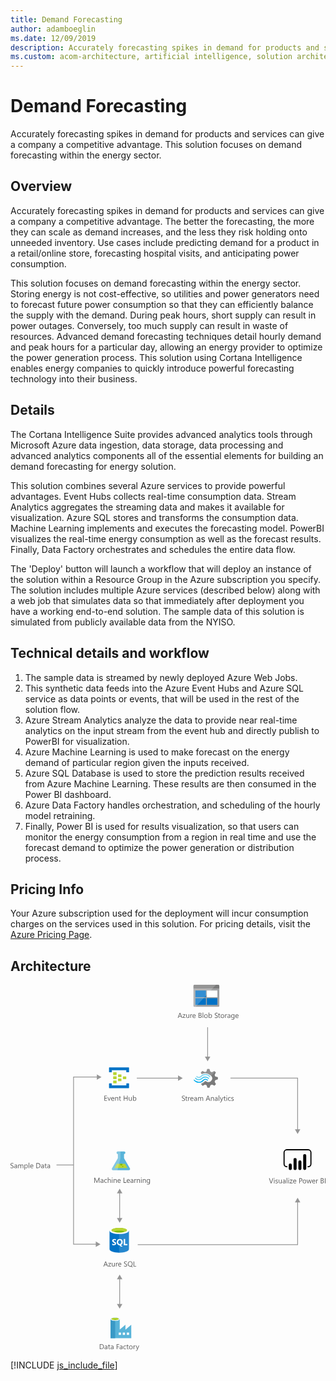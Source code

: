 ```yaml
---
title: Demand Forecasting
author: adamboeglin
ms.date: 12/09/2019
description: Accurately forecasting spikes in demand for products and services can give a company a competitive advantage. This solution focuses on demand forecasting within the energy sector.
ms.custom: acom-architecture, artificial intelligence, solution architectures, Azure, ai gallery
---
```

# Demand Forecasting

Accurately forecasting spikes in demand for products and services can give a company a competitive advantage. This solution focuses on demand forecasting within the energy sector.


## Overview

Accurately forecasting spikes in demand for products and services can give a company a competitive advantage. The better the forecasting, the more they can scale as demand increases, and the less they risk holding onto unneeded inventory. Use cases include predicting demand for a product in a retail/online store, forecasting hospital visits, and anticipating power consumption.

This solution focuses on demand forecasting within the energy sector. Storing energy is not cost-effective, so utilities and power generators need to forecast future power consumption so that they can efficiently balance the supply with the demand. During peak hours, short supply can result in power outages. Conversely, too much supply can result in waste of resources. Advanced demand forecasting techniques detail hourly demand and peak hours for a particular day, allowing an energy provider to optimize the power generation process. This solution using Cortana Intelligence enables energy companies to quickly introduce powerful forecasting technology into their business.


## Details

The Cortana Intelligence Suite provides advanced analytics tools through Microsoft Azure data ingestion, data storage, data processing and advanced analytics components all of the essential elements for building an demand forecasting for energy solution.

This solution combines several Azure services to provide powerful advantages. Event Hubs collects real-time consumption data. Stream Analytics aggregates the streaming data and makes it available for visualization. Azure SQL stores and transforms the consumption data. Machine Learning implements and executes the forecasting model. PowerBI visualizes the real-time energy consumption as well as the forecast results. Finally, Data Factory orchestrates and schedules the entire data flow.

The 'Deploy' button will launch a workflow that will deploy an instance of the solution within a Resource Group in the Azure subscription you specify. The solution includes multiple Azure services (described below) along with a web job that simulates data so that immediately after deployment you have a working end-to-end solution. The sample data of this solution is simulated from publicly available data from the NYISO.


## Technical details and workflow

  1. The sample data is streamed by newly deployed Azure Web Jobs.
  2. This synthetic data feeds into the Azure Event Hubs and Azure SQL service as data points or events, that will be used in the rest of the solution flow.
  3. Azure Stream Analytics analyze the data to provide near real-time analytics on the input stream from the event hub and directly publish to PowerBI for visualization.
  4. Azure Machine Learning is used to make forecast on the energy demand of particular region given the inputs received.
  5. Azure SQL Database is used to store the prediction results received from Azure Machine Learning. These results are then consumed in the Power BI dashboard.
  6. Azure Data Factory handles orchestration, and scheduling of the hourly model retraining.
  7. Finally, Power BI is used for results visualization, so that users can monitor the energy consumption from a region in real time and use the forecast demand to optimize the power generation or distribution process.




## Pricing Info

Your Azure subscription used for the deployment will incur consumption charges on the services used in this solution. For pricing details, visit the [Azure Pricing Page](/pricing/calculator/).


## Architecture

<svg class="architecture-diagram" aria-labelledby="demand-forecasting" height="707.617" viewbox="0 0 608.753 707.617" width="608.753" xmlns="https://www.w3.org/2000/svg"><title id="demand-forecasting">Previsin de la demanda</title><desc>Prever con exactitud los picos de demanda de productos y servicios puede suponer una ventaja competitiva para una compaa. Esta solucin se centra en la previsin de la demanda en el sector energtico.</desc><path d="M0,354.043V352.69a2.616,2.616,0,0,0,.557.369,4.509,4.509,0,0,0,.684.277,5.433,5.433,0,0,0,.721.174,4.025,4.025,0,0,0,.67.063,2.62,2.62,0,0,0,1.583-.394,1.474,1.474,0,0,0,.349-1.821,1.965,1.965,0,0,0-.482-.537,4.782,4.782,0,0,0-.728-.465q-.42-.223-.906-.469-.513-.259-.957-.525a4.156,4.156,0,0,1-.772-.588,2.453,2.453,0,0,1-.516-.729,2.482,2.482,0,0,1,.106-2.119,2.514,2.514,0,0,1,.772-.816,3.474,3.474,0,0,1,1.09-.479,4.962,4.962,0,0,1,1.248-.158,4.78,4.78,0,0,1,2.112.35v1.291a3.835,3.835,0,0,0-2.229-.6,3.708,3.708,0,0,0-.752.079,2.089,2.089,0,0,0-.67.257,1.478,1.478,0,0,0-.479.457,1.218,1.218,0,0,0-.185.684,1.407,1.407,0,0,0,.14.65,1.589,1.589,0,0,0,.414.5,4.062,4.062,0,0,0,.667.438q.393.212.906.465t1,.547a4.577,4.577,0,0,1,.827.637,2.832,2.832,0,0,1,.564.771,2.179,2.179,0,0,1,.208.971,2.464,2.464,0,0,1-.284,1.228,2.335,2.335,0,0,1-.766.817,3.346,3.346,0,0,1-1.111.454,6.125,6.125,0,0,1-1.326.14,5.292,5.292,0,0,1-.574-.037q-.342-.038-.7-.109a5.736,5.736,0,0,1-.673-.178A2.068,2.068,0,0,1,0,354.043Z" fill="#5b5b5b"></path><path d="M12.756,354.44H11.635v-1.094h-.027A2.347,2.347,0,0,1,9.454,354.6a2.3,2.3,0,0,1-1.637-.553,1.918,1.918,0,0,1-.591-1.471q0-1.961,2.311-2.283l2.1-.293q0-1.784-1.442-1.785a3.445,3.445,0,0,0-2.283.861v-1.148a4.337,4.337,0,0,1,2.379-.656q2.468,0,2.468,2.611ZM11.635,350.9l-1.688.232a2.745,2.745,0,0,0-1.176.387,1.113,1.113,0,0,0-.4.98,1.069,1.069,0,0,0,.366.838,1.411,1.411,0,0,0,.974.324,1.8,1.8,0,0,0,1.377-.584,2.088,2.088,0,0,0,.543-1.48Z" fill="#5b5b5b"></path><path d="M24.808,354.44H23.687v-4.02a3.034,3.034,0,0,0-.359-1.682,1.363,1.363,0,0,0-1.207-.52,1.494,1.494,0,0,0-1.22.656,2.511,2.511,0,0,0-.5,1.572v3.992H19.277v-4.156q0-2.064-1.593-2.064a1.477,1.477,0,0,0-1.217.619,2.554,2.554,0,0,0-.479,1.609v3.992H14.868v-7h1.121v1.107h.027a2.378,2.378,0,0,1,2.174-1.271,2.023,2.023,0,0,1,1.982,1.449,2.5,2.5,0,0,1,2.324-1.449q2.31,0,2.311,2.852Z" fill="#5b5b5b"></path><path d="M28.075,353.428h-.027v4.232H26.927V347.44h1.121v1.23h.027a2.651,2.651,0,0,1,2.42-1.395,2.566,2.566,0,0,1,2.112.94,3.89,3.89,0,0,1,.759,2.519,4.341,4.341,0,0,1-.854,2.813,2.845,2.845,0,0,1-2.338,1.056A2.341,2.341,0,0,1,28.075,353.428Zm-.027-2.822v.977a2.082,2.082,0,0,0,.564,1.474,2.012,2.012,0,0,0,3.028-.175,3.575,3.575,0,0,0,.578-2.166,2.822,2.822,0,0,0-.54-1.832,1.787,1.787,0,0,0-1.463-.664,1.984,1.984,0,0,0-1.572.681A2.5,2.5,0,0,0,28.048,350.606Z" fill="#5b5b5b"></path><path d="M36.278,354.44H35.157V344.076h1.121Z" fill="#5b5b5b"></path><path d="M44.174,351.221H39.231a2.616,2.616,0,0,0,.629,1.8,2.167,2.167,0,0,0,1.654.635,3.441,3.441,0,0,0,2.174-.779v1.053a4.058,4.058,0,0,1-2.44.67,2.958,2.958,0,0,1-2.331-.953,3.9,3.9,0,0,1-.848-2.684A3.826,3.826,0,0,1,39,348.3a2.971,2.971,0,0,1,2.3-1.029,2.634,2.634,0,0,1,2.126.889,3.71,3.71,0,0,1,.752,2.469Zm-1.148-.951a2.28,2.28,0,0,0-.468-1.51,1.6,1.6,0,0,0-1.282-.541,1.809,1.809,0,0,0-1.347.568,2.571,2.571,0,0,0-.684,1.482Z" fill="#5b5b5b"></path><path d="M49.854,354.44v-9.8h2.707q5.181,0,5.182,4.779a4.815,4.815,0,0,1-1.439,3.646,5.34,5.34,0,0,1-3.852,1.377ZM51,345.676V353.4h1.463a4.155,4.155,0,0,0,3-1.031,3.872,3.872,0,0,0,1.073-2.926q0-3.768-4.006-3.768Z" fill="#5b5b5b"></path><path d="M64.531,354.44H63.41v-1.094h-.027a2.347,2.347,0,0,1-2.153,1.258,2.3,2.3,0,0,1-1.637-.553A1.918,1.918,0,0,1,59,352.58q0-1.961,2.311-2.283l2.1-.293q0-1.784-1.442-1.785a3.445,3.445,0,0,0-2.283.861v-1.148a4.337,4.337,0,0,1,2.379-.656q2.468,0,2.468,2.611ZM63.41,350.9l-1.688.232a2.745,2.745,0,0,0-1.176.387,1.113,1.113,0,0,0-.4.98,1.069,1.069,0,0,0,.366.838,1.411,1.411,0,0,0,.974.324,1.8,1.8,0,0,0,1.377-.584,2.088,2.088,0,0,0,.543-1.48Z" fill="#5b5b5b"></path><path d="M69.891,354.371a2.156,2.156,0,0,1-1.046.219q-1.839,0-1.839-2.051V348.4H65.8v-.957h1.2v-1.709l1.121-.361v2.07h1.764v.957H68.127v3.945a1.631,1.631,0,0,0,.239,1,.952.952,0,0,0,.793.3,1.177,1.177,0,0,0,.731-.232Z" fill="#5b5b5b"></path><path d="M76.4,354.44H75.277v-1.094H75.25A2.347,2.347,0,0,1,73.1,354.6a2.3,2.3,0,0,1-1.637-.553,1.918,1.918,0,0,1-.591-1.471q0-1.961,2.311-2.283l2.1-.293q0-1.784-1.442-1.785a3.445,3.445,0,0,0-2.283.861v-1.148a4.337,4.337,0,0,1,2.379-.656q2.468,0,2.468,2.611ZM75.277,350.9l-1.688.232a2.745,2.745,0,0,0-1.176.387,1.113,1.113,0,0,0-.4.98,1.069,1.069,0,0,0,.366.838,1.411,1.411,0,0,0,.974.324,1.8,1.8,0,0,0,1.377-.584,2.088,2.088,0,0,0,.543-1.48Z" fill="#5b5b5b"></path><path d="M188.3,544.44h-1.271l-1.039-2.748h-4.156l-.978,2.748h-1.278l3.76-9.8h1.189Zm-2.687-3.779-1.538-4.178a3.948,3.948,0,0,1-.15-.656h-.027a3.69,3.69,0,0,1-.157.656l-1.524,4.178Z" fill="#5b5b5b"></path><path d="M194.468,537.762l-4.143,5.721h4.1v.957h-5.749v-.348l4.143-5.7h-3.753v-.957h5.4Z" fill="#5b5b5b"></path><path d="M201.578,544.44h-1.121v-1.107h-.027a2.3,2.3,0,0,1-2.16,1.271q-2.5,0-2.5-2.98V537.44h1.114v4.006q0,2.215,1.7,2.215a1.715,1.715,0,0,0,1.35-.6,2.316,2.316,0,0,0,.53-1.583V537.44h1.121Z" fill="#5b5b5b"></path><path d="M207.491,538.574a1.372,1.372,0,0,0-.848-.225,1.43,1.43,0,0,0-1.2.676,3.129,3.129,0,0,0-.482,1.846v3.568H203.84v-7h1.121v1.443h.027a2.442,2.442,0,0,1,.731-1.152,1.67,1.67,0,0,1,1.1-.414,1.839,1.839,0,0,1,.67.1Z" fill="#5b5b5b"></path><path d="M214.149,541.221h-4.942a2.616,2.616,0,0,0,.629,1.8,2.167,2.167,0,0,0,1.654.635,3.441,3.441,0,0,0,2.174-.779v1.053a4.058,4.058,0,0,1-2.44.67,2.958,2.958,0,0,1-2.331-.953,3.9,3.9,0,0,1-.848-2.684,3.826,3.826,0,0,1,.926-2.662,2.971,2.971,0,0,1,2.3-1.029,2.634,2.634,0,0,1,2.126.889,3.71,3.71,0,0,1,.752,2.469ZM213,540.27a2.28,2.28,0,0,0-.468-1.51,1.6,1.6,0,0,0-1.282-.541,1.809,1.809,0,0,0-1.347.568,2.571,2.571,0,0,0-.684,1.482Z" fill="#5b5b5b"></path><path d="M219.372,544.043V542.69a2.616,2.616,0,0,0,.557.369,4.509,4.509,0,0,0,.684.277,5.433,5.433,0,0,0,.721.174,4.025,4.025,0,0,0,.67.063,2.62,2.62,0,0,0,1.583-.394,1.474,1.474,0,0,0,.349-1.821,1.965,1.965,0,0,0-.482-.537,4.782,4.782,0,0,0-.728-.465q-.42-.223-.906-.469-.513-.259-.957-.525a4.156,4.156,0,0,1-.772-.588,2.453,2.453,0,0,1-.516-.729,2.482,2.482,0,0,1,.106-2.119,2.514,2.514,0,0,1,.772-.816,3.474,3.474,0,0,1,1.09-.479,4.962,4.962,0,0,1,1.248-.158,4.78,4.78,0,0,1,2.112.35v1.291a3.835,3.835,0,0,0-2.229-.6,3.708,3.708,0,0,0-.752.079,2.089,2.089,0,0,0-.67.257,1.478,1.478,0,0,0-.479.457,1.218,1.218,0,0,0-.185.684,1.407,1.407,0,0,0,.14.65,1.589,1.589,0,0,0,.414.5,4.062,4.062,0,0,0,.667.438q.393.212.906.465t1,.547a4.577,4.577,0,0,1,.827.637,2.832,2.832,0,0,1,.564.771,2.179,2.179,0,0,1,.208.971,2.464,2.464,0,0,1-.284,1.228,2.335,2.335,0,0,1-.766.817,3.346,3.346,0,0,1-1.111.454,6.125,6.125,0,0,1-1.326.14,5.292,5.292,0,0,1-.574-.037q-.342-.038-.7-.109a5.736,5.736,0,0,1-.673-.178A2.068,2.068,0,0,1,219.372,544.043Z" fill="#5b5b5b"></path><path d="M231.218,544.6a4.325,4.325,0,0,1-3.343-1.373,5.107,5.107,0,0,1-1.251-3.576,5.384,5.384,0,0,1,1.278-3.773,4.479,4.479,0,0,1,3.479-1.408,4.21,4.21,0,0,1,3.268,1.367,5.11,5.11,0,0,1,1.244,3.576,5.415,5.415,0,0,1-1.271,3.793,3.764,3.764,0,0,1-.643.574l2.755,1.977H234.65l-1.846-1.381A5.316,5.316,0,0,1,231.218,544.6Zm.082-9.092a3.16,3.16,0,0,0-2.509,1.115,4.312,4.312,0,0,0-.964,2.926,4.38,4.38,0,0,0,.937,2.918,3.078,3.078,0,0,0,2.454,1.1,3.221,3.221,0,0,0,2.543-1.053,4.306,4.306,0,0,0,.93-2.947,4.475,4.475,0,0,0-.9-3A3.093,3.093,0,0,0,231.3,535.512Z" fill="#5b5b5b"></path><path d="M242.908,544.44h-5.086v-9.8h1.148V543.4h3.938Z" fill="#5b5b5b"></path><path d="M214.405,177.762a.63.63,0,0,1-.667.667h-5.2a.63.63,0,0,1-.667-.667V173.9a.63.63,0,0,1,.667-.667h5.2a.63.63,0,0,1,.667.667Z" fill="#b8d432"></path><path d="M223.739,181.762a.63.63,0,0,1-.667.667h-5.2a.63.63,0,0,1-.667-.667V177.9a.63.63,0,0,1,.667-.667h5.2a.63.63,0,0,1,.667.667Z" fill="#b8d432"></path><path d="M214.405,185.762a.63.63,0,0,1-.667.667h-5.2a.63.63,0,0,1-.667-.667V181.9a.63.63,0,0,1,.667-.667h5.2a.63.63,0,0,1,.667.667Z" fill="#b8d432"></path><path d="M205.072,173.762a.63.63,0,0,1-.667.667h-5.333a.63.63,0,0,1-.667-.667v-4a.63.63,0,0,1,.667-.667h5.2c.533,0,.8.267.8.667Z" fill="#b8d432"></path><path d="M228.405,159.762H191.072a.63.63,0,0,0-.667.667v8a.63.63,0,0,0,.667.667h4a.63.63,0,0,0,.667-.667V165.1h28v3.333c0,.4.267.667.8.667h3.867a.63.63,0,0,0,.667-.667v-8A.63.63,0,0,0,228.405,159.762Z" fill="#0072c6"></path><path d="M228.405,190.562h-3.867a.63.63,0,0,0-.667.667v3.2H195.739V191.1c0-.4-.267-.667-.8-.667h-3.867c-.4,0-.667.267-.667.8V199.1a.63.63,0,0,0,.667.667h37.333a.63.63,0,0,0,.667-.667v-7.867A.63.63,0,0,0,228.405,190.562Z" fill="#0072c6"></path><path d="M205.072,181.762a.63.63,0,0,1-.667.667h-5.333a.63.63,0,0,1-.667-.667v-4a.63.63,0,0,1,.667-.667h5.2c.533,0,.8.267.8.667Z" fill="#b8d432"></path><path d="M205.072,189.762a.63.63,0,0,1-.667.667h-5.333a.63.63,0,0,1-.667-.667v-4a.63.63,0,0,1,.667-.667h5.2c.533,0,.8.267.8.667Z" fill="#b8d432"></path><path d="M186.622,224.184h-5.2v-9.8H186.4v1.039h-3.828v3.261h3.541v1.032h-3.541v3.432h4.047Z" fill="#5b5b5b"></path><path d="M193.861,217.184l-2.789,7h-1.1l-2.652-7h1.23l1.777,5.086a4.59,4.59,0,0,1,.246.978h.027a4.606,4.606,0,0,1,.219-.95l1.859-5.113Z" fill="#5b5b5b"></path><path d="M200.608,220.964h-4.942a2.616,2.616,0,0,0,.629,1.8,2.167,2.167,0,0,0,1.654.636,3.441,3.441,0,0,0,2.174-.779v1.053a4.058,4.058,0,0,1-2.44.67,2.961,2.961,0,0,1-2.331-.953,3.906,3.906,0,0,1-.848-2.684,3.824,3.824,0,0,1,.926-2.662,2.968,2.968,0,0,1,2.3-1.029,2.634,2.634,0,0,1,2.126.889,3.706,3.706,0,0,1,.752,2.468Zm-1.148-.95a2.285,2.285,0,0,0-.468-1.511,1.594,1.594,0,0,0-1.282-.54,1.812,1.812,0,0,0-1.347.567,2.571,2.571,0,0,0-.684,1.483Z" fill="#5b5b5b"></path><path d="M208.114,224.184h-1.121v-3.992q0-2.229-1.627-2.229a1.764,1.764,0,0,0-1.391.633,2.34,2.34,0,0,0-.55,1.6v3.992H202.3v-7h1.121v1.162h.027a2.525,2.525,0,0,1,2.3-1.326,2.14,2.14,0,0,1,1.757.742,3.3,3.3,0,0,1,.608,2.143Z" fill="#5b5b5b"></path><path d="M213.473,224.115a2.156,2.156,0,0,1-1.046.219q-1.839,0-1.839-2.051v-4.143h-1.2v-.957h1.2v-1.709l1.121-.362v2.071h1.764v.957h-1.764v3.944a1.635,1.635,0,0,0,.239,1,.952.952,0,0,0,.793.3,1.183,1.183,0,0,0,.731-.232Z" fill="#5b5b5b"></path><path d="M226.325,224.184h-1.148v-4.471H220.1v4.471h-1.148v-9.8H220.1v4.3h5.072v-4.3h1.148Z" fill="#5b5b5b"></path><path d="M234.4,224.184h-1.121v-1.107h-.027a2.3,2.3,0,0,1-2.16,1.271q-2.5,0-2.5-2.98v-4.184h1.114v4.006q0,2.215,1.7,2.215a1.713,1.713,0,0,0,1.35-.605,2.311,2.311,0,0,0,.53-1.582v-4.033H234.4Z" fill="#5b5b5b"></path><path d="M237.816,223.172h-.027v1.012h-1.121V213.82h1.121v4.594h.027a2.651,2.651,0,0,1,2.42-1.395,2.568,2.568,0,0,1,2.109.939,3.885,3.885,0,0,1,.762,2.52,4.336,4.336,0,0,1-.854,2.813,2.843,2.843,0,0,1-2.338,1.057A2.3,2.3,0,0,1,237.816,223.172Zm-.027-2.823v.978a2.08,2.08,0,0,0,.564,1.473,2.011,2.011,0,0,0,3.028-.174,3.578,3.578,0,0,0,.578-2.167,2.824,2.824,0,0,0-.54-1.832,1.787,1.787,0,0,0-1.463-.663,1.987,1.987,0,0,0-1.572.68A2.5,2.5,0,0,0,237.789,220.349Z" fill="#5b5b5b"></path><path d="M394.539,187.394l1.12-2.892,5.131-1.773v-4.105l-.56-.187-4.572-1.306-1.12-2.892,2.332-4.758h0l-2.892-2.892-.56.28-4.2,2.146-2.986-1.213-1.866-4.945h-4.2l-.187.56-1.4,4.385-2.892,1.12-4.945-2.146-2.986,2.892.28.56,1.306,2.426a14.685,14.685,0,0,1,7.371-1.866,15.049,15.049,0,0,1,9.61,3.919A21.6,21.6,0,0,1,388.1,176.2a7.121,7.121,0,0,1,.746,1.026,7.276,7.276,0,0,1-1.866,9.33,7.145,7.145,0,0,1-7.371,1.026c-.28-.187-.466-.187-.56-.28h0a9.686,9.686,0,0,1-1.586-1.12c-.187,0-.28-.187-.56-.187a2.3,2.3,0,0,0-1.586.746l-.187.187h0a14.03,14.03,0,0,1-5.971,3.732l-.84,1.773,2.8,2.8.187.187.56-.28,4.2-2.146,2.892,1.12,1.586,4.945h4.2l.187-.56,1.493-4.385,2.892-1.12,4.945,2.146,2.8-3.079-.28-.56Z" fill="#7a7a7a"></path><path d="M369.535,180.116h0a7.448,7.448,0,0,1-11.289-.187.784.784,0,0,0-1.306,0,1.059,1.059,0,0,0-.28.746,1.781,1.781,0,0,0,.28.746,9.418,9.418,0,0,0,13.995.187h0a7.483,7.483,0,0,1,11.2.28c.466.466,1.026.466,1.306,0a1.059,1.059,0,0,0,.28-.746,1.781,1.781,0,0,0-.28-.746A9.387,9.387,0,0,0,369.535,180.116Z" fill="#48c8ef"></path><path d="M376.532,181.889a5.923,5.923,0,0,0-4.478,1.866l-.187.187-.187.187a10.517,10.517,0,0,1-8.117,3.359,11.392,11.392,0,0,1-8.024-3.732c-.466-.466-1.026-.466-1.306,0-.093,0-.093.187-.093.466a1.256,1.256,0,0,0,.466.84,12.334,12.334,0,0,0,9.33,4.385,12.028,12.028,0,0,0,9.423-4.105l.187-.187.187-.187a4.23,4.23,0,0,1,3.079-1.306,4.4,4.4,0,0,1,3.079,1.493c.466.466,1.026.466,1.306,0a1.059,1.059,0,0,0,.28-.746,1.781,1.781,0,0,0-.28-.746A7.589,7.589,0,0,0,376.532,181.889Z" fill="#00abec"></path><path d="M368.695,178.064a10.941,10.941,0,0,1,8.117-3.452,10.82,10.82,0,0,1,7.837,3.732c.466.466,1.026.466,1.306,0a1.059,1.059,0,0,0,.28-.746,1.781,1.781,0,0,0-.28-.746,12.334,12.334,0,0,0-9.33-4.385,12.531,12.531,0,0,0-9.423,4.105l-.187.187-.187.187a4.09,4.09,0,0,1-6.158-.187c-.466-.466-1.026-.466-1.306,0a1.059,1.059,0,0,0-.28.746,1.781,1.781,0,0,0,.28.746,5.993,5.993,0,0,0,8.863.187l.187-.187Z" fill="#84d6ef"></path><g opacity="0.2" style="isolation: isolate"><path d="M377.372,186.087c-.187,0-.28-.187-.56-.187a2.3,2.3,0,0,0-1.586.746l-.187.187a14.03,14.03,0,0,1-5.971,3.732l-.84,1.773,1.493,1.493,7.651-7.744Z" fill="#f1f1f1"></path><path d="M369.441,172.746a14.685,14.685,0,0,1,7.371-1.866,15.049,15.049,0,0,1,9.61,3.919c.466.373.84.653,1.306,1.026l7.744-7.744-1.586-1.586-.56.28-4.2,2.146-2.892-1.12-1.866-4.945h-4.2l-.187.56-1.4,4.385-2.892,1.12-4.945-2.146-2.986,2.892.28.56Z" fill="#f1f1f1"></path></g><path d="M331.218,223.881v-1.354a2.629,2.629,0,0,0,.557.369,4.509,4.509,0,0,0,.684.277,5.433,5.433,0,0,0,.721.174,4.03,4.03,0,0,0,.67.063,2.619,2.619,0,0,0,1.583-.394,1.474,1.474,0,0,0,.349-1.821,1.965,1.965,0,0,0-.482-.537,4.782,4.782,0,0,0-.728-.465q-.42-.223-.906-.469-.513-.259-.957-.525a4.156,4.156,0,0,1-.772-.588,2.461,2.461,0,0,1-.516-.729,2.482,2.482,0,0,1,.106-2.119,2.52,2.52,0,0,1,.772-.816,3.479,3.479,0,0,1,1.09-.479,4.962,4.962,0,0,1,1.248-.158,4.777,4.777,0,0,1,2.112.35v1.291a3.834,3.834,0,0,0-2.229-.6,3.712,3.712,0,0,0-.752.079,2.094,2.094,0,0,0-.67.257,1.483,1.483,0,0,0-.479.457,1.218,1.218,0,0,0-.185.684,1.414,1.414,0,0,0,.14.65,1.6,1.6,0,0,0,.414.5,4.062,4.062,0,0,0,.667.438q.393.212.906.465t1,.547a4.56,4.56,0,0,1,.827.637,2.832,2.832,0,0,1,.564.771,2.172,2.172,0,0,1,.208.971,2.464,2.464,0,0,1-.284,1.228,2.331,2.331,0,0,1-.766.817A3.342,3.342,0,0,1,335,224.3a6.125,6.125,0,0,1-1.326.14,5.307,5.307,0,0,1-.574-.037q-.342-.038-.7-.109a5.762,5.762,0,0,1-.673-.178A2.068,2.068,0,0,1,331.218,223.881Z" fill="#5b5b5b"></path><path d="M341.759,224.209a2.153,2.153,0,0,1-1.046.219q-1.839,0-1.839-2.051v-4.143h-1.2v-.957h1.2v-1.709l1.121-.361v2.07h1.764v.957H340v3.945a1.631,1.631,0,0,0,.239,1,.953.953,0,0,0,.793.3,1.176,1.176,0,0,0,.731-.232Z" fill="#5b5b5b"></path><path d="M346.906,218.412a1.371,1.371,0,0,0-.848-.225,1.43,1.43,0,0,0-1.2.676,3.129,3.129,0,0,0-.482,1.846v3.568h-1.121v-7h1.121v1.443h.027a2.446,2.446,0,0,1,.731-1.152,1.67,1.67,0,0,1,1.1-.414,1.837,1.837,0,0,1,.67.1Z" fill="#5b5b5b"></path><path d="M353.564,221.059h-4.942a2.618,2.618,0,0,0,.629,1.8,2.167,2.167,0,0,0,1.654.635,3.439,3.439,0,0,0,2.174-.779v1.053a4.058,4.058,0,0,1-2.44.67,2.958,2.958,0,0,1-2.331-.953,3.9,3.9,0,0,1-.848-2.684,3.826,3.826,0,0,1,.926-2.662,2.972,2.972,0,0,1,2.3-1.029,2.634,2.634,0,0,1,2.126.889,3.708,3.708,0,0,1,.752,2.469Zm-1.148-.951a2.277,2.277,0,0,0-.468-1.51,1.6,1.6,0,0,0-1.282-.541,1.809,1.809,0,0,0-1.347.568,2.571,2.571,0,0,0-.684,1.482Z" fill="#5b5b5b"></path><path d="M360.271,224.277h-1.121v-1.094h-.027a2.347,2.347,0,0,1-2.153,1.258,2.3,2.3,0,0,1-1.637-.553,1.92,1.92,0,0,1-.591-1.471q0-1.961,2.311-2.283l2.1-.293q0-1.784-1.442-1.785a3.446,3.446,0,0,0-2.283.861V217.77a4.337,4.337,0,0,1,2.379-.656q2.468,0,2.468,2.611Zm-1.121-3.541-1.688.232a2.745,2.745,0,0,0-1.176.387,1.114,1.114,0,0,0-.4.98,1.07,1.07,0,0,0,.366.838,1.411,1.411,0,0,0,.974.324,1.8,1.8,0,0,0,1.377-.584,2.088,2.088,0,0,0,.543-1.48Z" fill="#5b5b5b"></path><path d="M372.322,224.277H371.2v-4.02a3.034,3.034,0,0,0-.359-1.682,1.363,1.363,0,0,0-1.207-.52,1.494,1.494,0,0,0-1.22.656,2.511,2.511,0,0,0-.5,1.572v3.992h-1.121v-4.156q0-2.064-1.593-2.064a1.477,1.477,0,0,0-1.217.619,2.557,2.557,0,0,0-.479,1.609v3.992h-1.121v-7H363.5v1.107h.027a2.378,2.378,0,0,1,2.174-1.271,2.023,2.023,0,0,1,1.982,1.449,2.5,2.5,0,0,1,2.324-1.449q2.311,0,2.311,2.852Z" fill="#5b5b5b"></path><path d="M386.015,224.277h-1.271l-1.039-2.748h-4.156l-.978,2.748h-1.278l3.76-9.8h1.189Zm-2.687-3.779-1.538-4.178a4,4,0,0,1-.15-.656h-.027a3.647,3.647,0,0,1-.157.656l-1.524,4.178Z" fill="#5b5b5b"></path><path d="M393.117,224.277H392v-3.992q0-2.228-1.627-2.229a1.764,1.764,0,0,0-1.391.633,2.344,2.344,0,0,0-.55,1.6v3.992h-1.121v-7h1.121v1.162h.027a2.527,2.527,0,0,1,2.3-1.326,2.143,2.143,0,0,1,1.757.742,3.3,3.3,0,0,1,.608,2.143Z" fill="#5b5b5b"></path><path d="M400.24,224.277h-1.121v-1.094h-.027a2.347,2.347,0,0,1-2.153,1.258,2.3,2.3,0,0,1-1.637-.553,1.92,1.92,0,0,1-.591-1.471q0-1.961,2.311-2.283l2.1-.293q0-1.784-1.442-1.785a3.446,3.446,0,0,0-2.283.861V217.77a4.337,4.337,0,0,1,2.379-.656q2.468,0,2.468,2.611Zm-1.121-3.541-1.688.232a2.745,2.745,0,0,0-1.176.387,1.114,1.114,0,0,0-.4.98,1.07,1.07,0,0,0,.366.838,1.411,1.411,0,0,0,.974.324,1.8,1.8,0,0,0,1.377-.584,2.088,2.088,0,0,0,.543-1.48Z" fill="#5b5b5b"></path><path d="M403.474,224.277h-1.121V213.914h1.121Z" fill="#5b5b5b"></path><path d="M411.314,217.277l-3.22,8.121q-.861,2.174-2.42,2.174a2.592,2.592,0,0,1-.731-.088v-1.006a2.078,2.078,0,0,0,.663.123,1.374,1.374,0,0,0,1.271-1.012l.561-1.326-2.734-6.986h1.244l1.894,5.387q.034.1.144.533h.041q.034-.164.137-.52l1.989-5.4Z" fill="#5b5b5b"></path><path d="M415.806,224.209a2.153,2.153,0,0,1-1.046.219q-1.839,0-1.839-2.051v-4.143h-1.2v-.957h1.2v-1.709l1.121-.361v2.07h1.764v.957h-1.764v3.945a1.631,1.631,0,0,0,.239,1,.953.953,0,0,0,.793.3,1.176,1.176,0,0,0,.731-.232Z" fill="#5b5b5b"></path><path d="M417.877,215.5a.71.71,0,0,1-.513-.205.692.692,0,0,1-.212-.52.717.717,0,0,1,.725-.73.721.721,0,0,1,.523.208.731.731,0,0,1,0,1.036A.72.72,0,0,1,417.877,215.5Zm.547,8.777H417.3v-7h1.121Z" fill="#5b5b5b"></path><path d="M425.465,223.957a3.645,3.645,0,0,1-1.914.484,3.168,3.168,0,0,1-2.417-.974,3.531,3.531,0,0,1-.919-2.526,3.882,3.882,0,0,1,.991-2.778,3.465,3.465,0,0,1,2.646-1.05,3.686,3.686,0,0,1,1.627.342V218.6a2.853,2.853,0,0,0-1.668-.547,2.255,2.255,0,0,0-1.76.77,2.917,2.917,0,0,0-.687,2.02,2.778,2.778,0,0,0,.646,1.941,2.224,2.224,0,0,0,1.733.711,2.81,2.81,0,0,0,1.723-.607Z" fill="#5b5b5b"></path><path d="M426.736,224.026v-1.2a3.317,3.317,0,0,0,2.017.676q1.477,0,1.477-.984a.852.852,0,0,0-.126-.475,1.269,1.269,0,0,0-.342-.346,2.68,2.68,0,0,0-.506-.27q-.291-.12-.625-.25a7.92,7.92,0,0,1-.817-.372,2.483,2.483,0,0,1-.588-.424,1.576,1.576,0,0,1-.355-.536,1.907,1.907,0,0,1-.12-.705,1.671,1.671,0,0,1,.226-.871,2,2,0,0,1,.6-.636,2.787,2.787,0,0,1,.858-.386,3.792,3.792,0,0,1,.995-.131,4.028,4.028,0,0,1,1.627.314v1.135a3.174,3.174,0,0,0-1.777-.506,2.077,2.077,0,0,0-.567.072,1.4,1.4,0,0,0-.434.2.943.943,0,0,0-.28.312.818.818,0,0,0-.1.4.964.964,0,0,0,.1.459,1.008,1.008,0,0,0,.291.328,2.25,2.25,0,0,0,.465.26q.273.116.622.252a8.636,8.636,0,0,1,.834.366,2.887,2.887,0,0,1,.629.424,1.653,1.653,0,0,1,.4.544,1.752,1.752,0,0,1,.14.73,1.721,1.721,0,0,1-.229.9,1.962,1.962,0,0,1-.612.637,2.819,2.819,0,0,1-.882.375,4.352,4.352,0,0,1-1.046.123A3.979,3.979,0,0,1,426.736,224.026Z" fill="#5b5b5b"></path><path d="M507.93,373.874l-3.63,9.8h-1.265l-3.555-9.8h1.278l2.714,7.772a4.641,4.641,0,0,1,.2.868h.027a4.217,4.217,0,0,1,.226-.882l2.769-7.759Z" fill="#5b5b5b"></path><path d="M509.762,374.9a.71.71,0,0,1-.513-.205.69.69,0,0,1-.212-.52.719.719,0,0,1,.725-.731.722.722,0,0,1,.523.209.73.73,0,0,1,0,1.035A.72.72,0,0,1,509.762,374.9Zm.547,8.777h-1.121v-7h1.121Z" fill="#5b5b5b"></path><path d="M512.154,383.424v-1.2a3.317,3.317,0,0,0,2.017.677q1.477,0,1.477-.984a.862.862,0,0,0-.126-.476,1.279,1.279,0,0,0-.342-.345,2.641,2.641,0,0,0-.506-.271q-.291-.119-.625-.249a8.083,8.083,0,0,1-.817-.372,2.51,2.51,0,0,1-.588-.424,1.58,1.58,0,0,1-.355-.537,1.9,1.9,0,0,1-.12-.7,1.677,1.677,0,0,1,.226-.872,1.994,1.994,0,0,1,.6-.635,2.766,2.766,0,0,1,.858-.387,3.833,3.833,0,0,1,.995-.13,4.011,4.011,0,0,1,1.627.314v1.135a3.174,3.174,0,0,0-1.777-.506,2.114,2.114,0,0,0-.567.071,1.4,1.4,0,0,0-.434.2.928.928,0,0,0-.28.312.813.813,0,0,0-.1.4.954.954,0,0,0,.1.458,1,1,0,0,0,.291.328,2.238,2.238,0,0,0,.465.26q.273.117.622.253a8.453,8.453,0,0,1,.834.366,2.819,2.819,0,0,1,.629.424,1.653,1.653,0,0,1,.4.543,1.756,1.756,0,0,1,.14.731,1.726,1.726,0,0,1-.229.9,1.964,1.964,0,0,1-.612.636,2.821,2.821,0,0,1-.882.376,4.358,4.358,0,0,1-1.046.123A3.978,3.978,0,0,1,512.154,383.424Z" fill="#5b5b5b"></path><path d="M524.179,383.677h-1.121v-1.107h-.027a2.3,2.3,0,0,1-2.16,1.271q-2.5,0-2.5-2.98v-4.184h1.114v4.006q0,2.215,1.7,2.215a1.718,1.718,0,0,0,1.35-.6,2.319,2.319,0,0,0,.53-1.583v-4.033h1.121Z" fill="#5b5b5b"></path><path d="M531.452,383.677h-1.121v-1.094H530.3a2.347,2.347,0,0,1-2.153,1.258,2.3,2.3,0,0,1-1.637-.554,1.918,1.918,0,0,1-.591-1.47q0-1.961,2.311-2.283l2.1-.294q0-1.784-1.442-1.784a3.445,3.445,0,0,0-2.283.861v-1.148a4.337,4.337,0,0,1,2.379-.656q2.468,0,2.468,2.611Zm-1.121-3.541-1.688.232a2.759,2.759,0,0,0-1.176.386,1.115,1.115,0,0,0-.4.981,1.065,1.065,0,0,0,.366.837,1.411,1.411,0,0,0,.974.325,1.8,1.8,0,0,0,1.377-.585,2.086,2.086,0,0,0,.543-1.479Z" fill="#5b5b5b"></path><path d="M534.686,383.677h-1.121V373.314h1.121Z" fill="#5b5b5b"></path><path d="M537.529,374.9a.71.71,0,0,1-.513-.205.69.69,0,0,1-.212-.52.719.719,0,0,1,.725-.731.722.722,0,0,1,.523.209.73.73,0,0,1,0,1.035A.72.72,0,0,1,537.529,374.9Zm.547,8.777h-1.121v-7h1.121Z" fill="#5b5b5b"></path><path d="M545.227,377l-4.143,5.722h4.1v.957h-5.749v-.349l4.143-5.694h-3.753v-.957h5.4Z" fill="#5b5b5b"></path><path d="M552.3,380.457h-4.942a2.616,2.616,0,0,0,.629,1.8,2.167,2.167,0,0,0,1.654.636,3.441,3.441,0,0,0,2.174-.779v1.053a4.065,4.065,0,0,1-2.44.67,2.955,2.955,0,0,1-2.331-.954,3.9,3.9,0,0,1-.848-2.683,3.83,3.83,0,0,1,.926-2.663,2.97,2.97,0,0,1,2.3-1.028,2.631,2.631,0,0,1,2.126.889,3.707,3.707,0,0,1,.752,2.468Zm-1.148-.95a2.281,2.281,0,0,0-.468-1.511,1.6,1.6,0,0,0-1.282-.54,1.808,1.808,0,0,0-1.347.567,2.577,2.577,0,0,0-.684,1.483Z" fill="#5b5b5b"></path><path d="M559.131,379.972v3.705h-1.148v-9.8h2.693a3.554,3.554,0,0,1,2.437.766,2.735,2.735,0,0,1,.865,2.16,2.972,2.972,0,0,1-.96,2.283,3.669,3.669,0,0,1-2.594.889Zm0-5.059v4.02h1.2a2.685,2.685,0,0,0,1.815-.544,1.921,1.921,0,0,0,.625-1.534q0-1.941-2.3-1.941Z" fill="#5b5b5b"></path><path d="M568.079,383.841a3.245,3.245,0,0,1-2.478-.981,3.631,3.631,0,0,1-.926-2.6,3.784,3.784,0,0,1,.964-2.755,3.468,3.468,0,0,1,2.6-.991,3.14,3.14,0,0,1,2.444.964,3.822,3.822,0,0,1,.878,2.673,3.761,3.761,0,0,1-.947,2.683A3.316,3.316,0,0,1,568.079,383.841Zm.082-6.385a2.131,2.131,0,0,0-1.709.735,3.015,3.015,0,0,0-.629,2.026,2.855,2.855,0,0,0,.636,1.962,2.161,2.161,0,0,0,1.7.718,2.051,2.051,0,0,0,1.671-.7,3.054,3.054,0,0,0,.584-2,3.107,3.107,0,0,0-.584-2.023A2.041,2.041,0,0,0,568.161,377.456Z" fill="#5b5b5b"></path><path d="M582.175,376.677l-2.1,7h-1.162l-1.442-5.011a3.258,3.258,0,0,1-.109-.649h-.027a3.066,3.066,0,0,1-.144.636l-1.565,5.024H574.5l-2.119-7h1.176l1.449,5.264a3.2,3.2,0,0,1,.1.629h.055a2.942,2.942,0,0,1,.123-.643l1.613-5.25h1.025l1.449,5.277a3.8,3.8,0,0,1,.1.629h.055a2.886,2.886,0,0,1,.116-.629l1.422-5.277Z" fill="#5b5b5b"></path><path d="M589.031,380.457h-4.942a2.616,2.616,0,0,0,.629,1.8,2.167,2.167,0,0,0,1.654.636,3.441,3.441,0,0,0,2.174-.779v1.053a4.065,4.065,0,0,1-2.44.67,2.955,2.955,0,0,1-2.331-.954,3.9,3.9,0,0,1-.848-2.683,3.83,3.83,0,0,1,.926-2.663,2.97,2.97,0,0,1,2.3-1.028,2.631,2.631,0,0,1,2.126.889,3.707,3.707,0,0,1,.752,2.468Zm-1.148-.95a2.281,2.281,0,0,0-.468-1.511,1.6,1.6,0,0,0-1.282-.54,1.808,1.808,0,0,0-1.347.567,2.577,2.577,0,0,0-.684,1.483Z" fill="#5b5b5b"></path><path d="M594.377,377.812a1.372,1.372,0,0,0-.848-.226,1.431,1.431,0,0,0-1.2.677,3.129,3.129,0,0,0-.482,1.846v3.568h-1.121v-7h1.121v1.442h.027a2.447,2.447,0,0,1,.731-1.152,1.669,1.669,0,0,1,1.1-.413,1.839,1.839,0,0,1,.67.1Z" fill="#5b5b5b"></path><path d="M599.579,383.677v-9.8h2.789a3.053,3.053,0,0,1,2.017.622,2.011,2.011,0,0,1,.745,1.62,2.385,2.385,0,0,1-.451,1.449,2.432,2.432,0,0,1-1.244.875v.027a2.492,2.492,0,0,1,1.586.749,2.3,2.3,0,0,1,.595,1.644,2.562,2.562,0,0,1-.9,2.037,3.358,3.358,0,0,1-2.276.779Zm1.148-8.764v3.165H601.9a2.23,2.23,0,0,0,1.483-.455,1.583,1.583,0,0,0,.54-1.281q0-1.43-1.88-1.429Zm0,4.2v3.527h1.559a2.334,2.334,0,0,0,1.569-.479,1.641,1.641,0,0,0,.557-1.312q0-1.736-2.365-1.736Z" fill="#5b5b5b"></path><path d="M608.753,383.677H607.6v-9.8h1.148Z" fill="#5b5b5b"></path><path d="M575.278,352.792h-1.09v-2.18h1.09a4.2,4.2,0,0,0,4.195-4.195V324.149a4.2,4.2,0,0,0-4.195-4.2h-41.3a4.2,4.2,0,0,0-4.195,4.2v22.269a4.2,4.2,0,0,0,4.195,4.195h1.09v2.18h-1.09a6.382,6.382,0,0,1-6.374-6.375V324.149a6.382,6.382,0,0,1,6.375-6.375h41.3a6.382,6.382,0,0,1,6.375,6.375v22.269a6.382,6.382,0,0,1-6.375,6.375"></path><path d="M540.673,345.493h0a2.958,2.958,0,0,1,2.958,2.958v6.821a2.958,2.958,0,0,1-2.958,2.958h0a2.958,2.958,0,0,1-2.959-2.957h0v-6.821a2.958,2.958,0,0,1,2.958-2.958Z"></path><path d="M549.977,358.232a2.959,2.959,0,0,1-2.959-2.958V337.764a2.959,2.959,0,1,1,5.917,0v17.509a2.959,2.959,0,0,1-2.958,2.959"></path><path d="M568.584,358.145a2.959,2.959,0,0,1-2.959-2.958v-24.8a2.959,2.959,0,1,1,5.917,0h0v24.8a2.959,2.959,0,0,1-2.958,2.959"></path><path d="M559.281,358.232a2.959,2.959,0,0,1-2.959-2.958V342.266a2.959,2.959,0,0,1,5.917,0v13.007a2.959,2.959,0,0,1-2.958,2.959"></path><path d="M191.4,474.866v36.111c0,3.749,8.392,6.789,18.743,6.789v-42.9Z" fill="#0072c6"></path><path d="M209.886,517.765h.257c10.351,0,18.743-3.038,18.743-6.788V474.866h-19Z" fill="#0072c6"></path><g opacity="0.15" style="isolation: isolate"><path d="M209.886,517.765h.257c10.351,0,18.743-3.038,18.743-6.788V474.866h-19Z" fill="#fff"></path></g><path d="M228.886,474.866c0,3.749-8.392,6.788-18.743,6.788s-18.743-3.039-18.743-6.788,8.392-6.788,18.743-6.788,18.743,3.039,18.743,6.788" fill="#fff"></path><path d="M225.054,474.475c0,2.475-6.676,4.479-14.911,4.479s-14.912-2-14.912-4.479S201.908,470,210.143,470s14.911,2.005,14.911,4.479" fill="#7fba00"></path><path d="M221.93,477.212c1.952-.757,3.125-1.7,3.125-2.735,0-2.475-6.676-4.48-14.912-4.48s-14.911,2.005-14.911,4.48c0,1.03,1.173,1.978,3.125,2.735a40.768,40.768,0,0,1,23.573,0" fill="#b8d432"></path><path d="M204.19,499.932a3.079,3.079,0,0,1-1.221,2.607,5.475,5.475,0,0,1-3.373.924,6.416,6.416,0,0,1-3.061-.66v-2.64a4.723,4.723,0,0,0,3.126,1.205,2.127,2.127,0,0,0,1.275-.33,1.032,1.032,0,0,0,.45-.875,1.224,1.224,0,0,0-.433-.932,7.956,7.956,0,0,0-1.761-1.023q-2.706-1.269-2.706-3.464a3.127,3.127,0,0,1,1.18-2.553,4.813,4.813,0,0,1,3.134-.961,7.83,7.83,0,0,1,2.871.454v2.466a4.679,4.679,0,0,0-2.722-.825,2.015,2.015,0,0,0-1.212.325,1.026,1.026,0,0,0-.445.87,1.243,1.243,0,0,0,.359.92,5.8,5.8,0,0,0,1.472.887,7.293,7.293,0,0,1,2.364,1.592A2.965,2.965,0,0,1,204.19,499.932Z" fill="#fff"></path><path d="M216.917,497.26a6.748,6.748,0,0,1-.949,3.621,5.064,5.064,0,0,1-2.672,2.153l3.431,3.176h-3.464l-2.45-2.747a5.744,5.744,0,0,1-2.842-.833,5.221,5.221,0,0,1-1.955-2.124,6.518,6.518,0,0,1-.689-3.007,7.028,7.028,0,0,1,.746-3.279,5.3,5.3,0,0,1,2.1-2.215,6.133,6.133,0,0,1,3.1-.775,5.706,5.706,0,0,1,2.924.751,5.122,5.122,0,0,1,2,2.136A6.752,6.752,0,0,1,216.917,497.26Zm-2.8.149a4.628,4.628,0,0,0-.784-2.842,2.537,2.537,0,0,0-2.145-1.044,2.693,2.693,0,0,0-2.219,1.047,5.091,5.091,0,0,0-.017,5.555,2.625,2.625,0,0,0,2.169,1.035,2.66,2.66,0,0,0,2.186-1A4.251,4.251,0,0,0,214.113,497.409Z" fill="#fff"></path><polygon fill="#fff" points="225.916 503.257 218.872 503.257 218.872 491.429 221.536 491.429 221.536 501.096 225.916 501.096 225.916 503.257"></polygon><path d="M230.6,354.464,219.392,335.05v-7.86h.2a2.427,2.427,0,1,0,0-4.855H207.365a2.428,2.428,0,0,0,0,4.856h.2v7.859l-11.209,19.414c-1.23,2.129-.224,3.871,2.235,3.871h29.773C230.824,358.335,231.83,356.593,230.6,354.464Z" fill="#59b4d9"></path><polygon fill="#b8d432" points="205.59 346.108 200.965 354.118 225.994 354.118 221.369 346.108 205.59 346.108"></polygon><path d="M214.074,349.359a2.257,2.257,0,0,0,2.031-3.251h-4.063a2.257,2.257,0,0,0,2.032,3.251Z" fill="#7fba00"></path><circle cx="216.881" cy="351.104" fill="#7fba00" r="1.11"></circle><g opacity="0.25" style="isolation: isolate"><path d="M196.359,354.464l11.209-19.415V327.19h-.2a2.427,2.427,0,1,1,0-4.855h5.27v12.652l-5.908,23.348h-8.134C196.135,358.335,195.129,356.593,196.359,354.464Z" fill="#fff"></path></g><path d="M172.01,382.756h-1.142V376.18q0-.779.1-1.906h-.027a6.119,6.119,0,0,1-.294.949l-3.35,7.533h-.561l-3.343-7.479a5.828,5.828,0,0,1-.294-1h-.027q.055.587.055,1.92v6.563h-1.107v-9.8h1.518l3.008,6.836a8.77,8.77,0,0,1,.451,1.176h.041q.294-.806.472-1.2l3.069-6.809h1.436Z" fill="#5b5b5b"></path><path d="M179.447,382.756h-1.121v-1.094H178.3a2.347,2.347,0,0,1-2.153,1.258,2.3,2.3,0,0,1-1.637-.553,1.92,1.92,0,0,1-.591-1.471q0-1.961,2.311-2.283l2.1-.293q0-1.784-1.442-1.785a3.446,3.446,0,0,0-2.283.861v-1.148a4.337,4.337,0,0,1,2.379-.656q2.468,0,2.468,2.611Zm-1.121-3.541-1.688.232a2.745,2.745,0,0,0-1.176.387,1.114,1.114,0,0,0-.4.98,1.07,1.07,0,0,0,.366.838,1.411,1.411,0,0,0,.974.324,1.8,1.8,0,0,0,1.377-.584,2.088,2.088,0,0,0,.543-1.48Z" fill="#5b5b5b"></path><path d="M186.331,382.436a3.645,3.645,0,0,1-1.914.484,3.168,3.168,0,0,1-2.417-.974,3.531,3.531,0,0,1-.919-2.526,3.882,3.882,0,0,1,.991-2.778,3.465,3.465,0,0,1,2.646-1.05,3.686,3.686,0,0,1,1.627.342v1.148a2.853,2.853,0,0,0-1.668-.547,2.255,2.255,0,0,0-1.76.77,2.917,2.917,0,0,0-.687,2.02,2.778,2.778,0,0,0,.646,1.941,2.224,2.224,0,0,0,1.733.711,2.81,2.81,0,0,0,1.723-.607Z" fill="#5b5b5b"></path><path d="M193.837,382.756h-1.121v-4.033q0-2.187-1.627-2.187a1.773,1.773,0,0,0-1.381.633,2.358,2.358,0,0,0-.561,1.623v3.965h-1.121V372.393h1.121v4.525h.027a2.546,2.546,0,0,1,2.3-1.326q2.365,0,2.365,2.852Z" fill="#5b5b5b"></path><path d="M196.523,373.979a.71.71,0,0,1-.513-.205.692.692,0,0,1-.212-.52.717.717,0,0,1,.725-.73.721.721,0,0,1,.523.208.731.731,0,0,1,0,1.036A.72.72,0,0,1,196.523,373.979Zm.547,8.777h-1.121v-7h1.121Z" fill="#5b5b5b"></path><path d="M205.15,382.756h-1.121v-3.992q0-2.228-1.627-2.229a1.764,1.764,0,0,0-1.391.633,2.344,2.344,0,0,0-.55,1.6v3.992H199.34v-7h1.121v1.162h.027a2.527,2.527,0,0,1,2.3-1.326,2.143,2.143,0,0,1,1.757.742,3.3,3.3,0,0,1,.608,2.143Z" fill="#5b5b5b"></path><path d="M212.889,379.537h-4.942a2.618,2.618,0,0,0,.629,1.8,2.167,2.167,0,0,0,1.654.635,3.439,3.439,0,0,0,2.174-.779v1.053a4.058,4.058,0,0,1-2.44.67,2.958,2.958,0,0,1-2.331-.953,3.9,3.9,0,0,1-.848-2.684,3.826,3.826,0,0,1,.926-2.662,2.972,2.972,0,0,1,2.3-1.029,2.634,2.634,0,0,1,2.126.889,3.708,3.708,0,0,1,.752,2.469Zm-1.148-.951a2.277,2.277,0,0,0-.468-1.51,1.6,1.6,0,0,0-1.282-.541,1.809,1.809,0,0,0-1.347.568,2.571,2.571,0,0,0-.684,1.482Z" fill="#5b5b5b"></path><path d="M223.655,382.756h-5.086v-9.8h1.148v8.764h3.938Z" fill="#5b5b5b"></path><path d="M230.635,379.537h-4.942a2.618,2.618,0,0,0,.629,1.8,2.167,2.167,0,0,0,1.654.635,3.439,3.439,0,0,0,2.174-.779v1.053a4.058,4.058,0,0,1-2.44.67,2.958,2.958,0,0,1-2.331-.953,3.9,3.9,0,0,1-.848-2.684,3.826,3.826,0,0,1,.926-2.662,2.972,2.972,0,0,1,2.3-1.029,2.634,2.634,0,0,1,2.126.889,3.708,3.708,0,0,1,.752,2.469Zm-1.148-.951a2.277,2.277,0,0,0-.468-1.51,1.6,1.6,0,0,0-1.282-.541,1.809,1.809,0,0,0-1.347.568,2.571,2.571,0,0,0-.684,1.482Z" fill="#5b5b5b"></path><path d="M237.341,382.756H236.22v-1.094h-.027a2.347,2.347,0,0,1-2.153,1.258,2.3,2.3,0,0,1-1.637-.553,1.92,1.92,0,0,1-.591-1.471q0-1.961,2.311-2.283l2.1-.293q0-1.784-1.442-1.785a3.446,3.446,0,0,0-2.283.861v-1.148a4.337,4.337,0,0,1,2.379-.656q2.468,0,2.468,2.611Zm-1.121-3.541-1.688.232a2.745,2.745,0,0,0-1.176.387,1.114,1.114,0,0,0-.4.98,1.07,1.07,0,0,0,.366.838,1.411,1.411,0,0,0,.974.324,1.8,1.8,0,0,0,1.377-.584,2.088,2.088,0,0,0,.543-1.48Z" fill="#5b5b5b"></path><path d="M243.1,376.891a1.371,1.371,0,0,0-.848-.225,1.43,1.43,0,0,0-1.2.676,3.129,3.129,0,0,0-.482,1.846v3.568h-1.121v-7h1.121V377.2h.027a2.446,2.446,0,0,1,.731-1.152,1.67,1.67,0,0,1,1.1-.414,1.837,1.837,0,0,1,.67.1Z" fill="#5b5b5b"></path><path d="M250.1,382.756h-1.121v-3.992q0-2.228-1.627-2.229a1.764,1.764,0,0,0-1.391.633,2.344,2.344,0,0,0-.55,1.6v3.992h-1.121v-7h1.121v1.162h.027a2.527,2.527,0,0,1,2.3-1.326,2.143,2.143,0,0,1,1.757.742,3.3,3.3,0,0,1,.608,2.143Z" fill="#5b5b5b"></path><path d="M252.79,373.979a.71.71,0,0,1-.513-.205.692.692,0,0,1-.212-.52.717.717,0,0,1,.725-.73.721.721,0,0,1,.523.208.731.731,0,0,1,0,1.036A.72.72,0,0,1,252.79,373.979Zm.547,8.777h-1.121v-7h1.121Z" fill="#5b5b5b"></path><path d="M261.417,382.756H260.3v-3.992q0-2.228-1.627-2.229a1.764,1.764,0,0,0-1.391.633,2.344,2.344,0,0,0-.55,1.6v3.992h-1.121v-7h1.121v1.162h.027a2.527,2.527,0,0,1,2.3-1.326,2.143,2.143,0,0,1,1.757.742,3.3,3.3,0,0,1,.608,2.143Z" fill="#5b5b5b"></path><path d="M269.5,382.2q0,3.855-3.691,3.855a4.956,4.956,0,0,1-2.27-.492v-1.121a4.662,4.662,0,0,0,2.256.656q2.584,0,2.584-2.748v-.766h-.027a2.833,2.833,0,0,1-4.508.407,3.73,3.73,0,0,1-.8-2.5,4.362,4.362,0,0,1,.858-2.838,2.867,2.867,0,0,1,2.348-1.053,2.283,2.283,0,0,1,2.1,1.135h.027v-.971H269.5Zm-1.121-2.6v-1.033a2,2,0,0,0-.564-1.428,1.858,1.858,0,0,0-1.4-.6,1.946,1.946,0,0,0-1.627.756,3.371,3.371,0,0,0-.588,2.115,2.9,2.9,0,0,0,.564,1.87,1.82,1.82,0,0,0,1.494.7,1.949,1.949,0,0,0,1.535-.67A2.5,2.5,0,0,0,268.383,379.592Z" fill="#5b5b5b"></path><path d="M172.512,704.322v-9.8h2.707q5.181,0,5.182,4.779a4.815,4.815,0,0,1-1.439,3.646,5.34,5.34,0,0,1-3.852,1.377Zm1.148-8.764v7.725h1.463a4.155,4.155,0,0,0,3-1.031,3.872,3.872,0,0,0,1.073-2.926q0-3.768-4.006-3.768Z" fill="#5b5b5b"></path><path d="M187.189,704.322h-1.121v-1.094h-.027a2.347,2.347,0,0,1-2.153,1.258,2.3,2.3,0,0,1-1.637-.553,1.918,1.918,0,0,1-.591-1.471q0-1.961,2.311-2.283l2.1-.293q0-1.784-1.442-1.785a3.445,3.445,0,0,0-2.283.861v-1.148a4.337,4.337,0,0,1,2.379-.656q2.468,0,2.468,2.611Zm-1.121-3.541-1.688.232a2.745,2.745,0,0,0-1.176.387,1.113,1.113,0,0,0-.4.98,1.069,1.069,0,0,0,.366.838,1.411,1.411,0,0,0,.974.324,1.8,1.8,0,0,0,1.377-.584,2.088,2.088,0,0,0,.543-1.48Z" fill="#5b5b5b"></path><path d="M192.548,704.254a2.156,2.156,0,0,1-1.046.219q-1.839,0-1.839-2.051v-4.143h-1.2v-.957h1.2v-1.709l1.121-.361v2.07h1.764v.957h-1.764v3.945a1.631,1.631,0,0,0,.239,1,.952.952,0,0,0,.793.3,1.177,1.177,0,0,0,.731-.232Z" fill="#5b5b5b"></path><path d="M199.056,704.322h-1.121v-1.094h-.027a2.347,2.347,0,0,1-2.153,1.258,2.3,2.3,0,0,1-1.637-.553,1.918,1.918,0,0,1-.591-1.471q0-1.961,2.311-2.283l2.1-.293q0-1.784-1.442-1.785a3.445,3.445,0,0,0-2.283.861v-1.148a4.337,4.337,0,0,1,2.379-.656q2.468,0,2.468,2.611Zm-1.121-3.541-1.688.232a2.745,2.745,0,0,0-1.176.387,1.113,1.113,0,0,0-.4.98,1.069,1.069,0,0,0,.366.838,1.411,1.411,0,0,0,.974.324,1.8,1.8,0,0,0,1.377-.584,2.088,2.088,0,0,0,.543-1.48Z" fill="#5b5b5b"></path><path d="M210.13,695.559H206.3v3.391h3.541v1.033H206.3v4.34h-1.148v-9.8h4.977Z" fill="#5b5b5b"></path><path d="M216.331,704.322h-1.121v-1.094h-.027a2.347,2.347,0,0,1-2.153,1.258,2.3,2.3,0,0,1-1.637-.553,1.918,1.918,0,0,1-.591-1.471q0-1.961,2.311-2.283l2.1-.293q0-1.784-1.442-1.785a3.445,3.445,0,0,0-2.283.861v-1.148a4.337,4.337,0,0,1,2.379-.656q2.468,0,2.468,2.611Zm-1.121-3.541-1.688.232a2.745,2.745,0,0,0-1.176.387,1.113,1.113,0,0,0-.4.98,1.069,1.069,0,0,0,.366.838,1.411,1.411,0,0,0,.974.324,1.8,1.8,0,0,0,1.377-.584,2.088,2.088,0,0,0,.543-1.48Z" fill="#5b5b5b"></path><path d="M223.214,704a3.646,3.646,0,0,1-1.914.484,3.168,3.168,0,0,1-2.417-.974,3.529,3.529,0,0,1-.919-2.526,3.88,3.88,0,0,1,.991-2.778,3.465,3.465,0,0,1,2.646-1.05,3.688,3.688,0,0,1,1.627.342v1.148a2.853,2.853,0,0,0-1.668-.547,2.254,2.254,0,0,0-1.76.77,2.917,2.917,0,0,0-.687,2.02,2.778,2.778,0,0,0,.646,1.941,2.224,2.224,0,0,0,1.733.711,2.812,2.812,0,0,0,1.723-.607Z" fill="#5b5b5b"></path><path d="M228.157,704.254a2.156,2.156,0,0,1-1.046.219q-1.839,0-1.839-2.051v-4.143h-1.2v-.957h1.2v-1.709l1.121-.361v2.07h1.764v.957h-1.764v3.945a1.631,1.631,0,0,0,.239,1,.952.952,0,0,0,.793.3,1.177,1.177,0,0,0,.731-.232Z" fill="#5b5b5b"></path><path d="M232.47,704.486a3.245,3.245,0,0,1-2.478-.98,3.635,3.635,0,0,1-.926-2.6,3.782,3.782,0,0,1,.964-2.754,3.465,3.465,0,0,1,2.6-.992,3.141,3.141,0,0,1,2.444.965,3.821,3.821,0,0,1,.878,2.672,3.762,3.762,0,0,1-.947,2.684A3.319,3.319,0,0,1,232.47,704.486Zm.082-6.385a2.134,2.134,0,0,0-1.709.735,3.015,3.015,0,0,0-.629,2.026,2.856,2.856,0,0,0,.636,1.963,2.16,2.16,0,0,0,1.7.717,2.051,2.051,0,0,0,1.671-.7,3.058,3.058,0,0,0,.584-2,3.109,3.109,0,0,0-.584-2.023A2.041,2.041,0,0,0,232.552,698.1Z" fill="#5b5b5b"></path><path d="M241.4,698.457a1.372,1.372,0,0,0-.848-.225,1.43,1.43,0,0,0-1.2.676,3.129,3.129,0,0,0-.482,1.846v3.568h-1.121v-7h1.121v1.443h.027a2.442,2.442,0,0,1,.731-1.152,1.67,1.67,0,0,1,1.1-.414,1.839,1.839,0,0,1,.67.1Z" fill="#5b5b5b"></path><path d="M248.747,697.322l-3.22,8.121q-.861,2.174-2.42,2.174a2.59,2.59,0,0,1-.731-.088v-1.006a2.076,2.076,0,0,0,.663.123,1.374,1.374,0,0,0,1.271-1.012l.561-1.326-2.734-6.986h1.244l1.894,5.387q.034.1.144.533h.041q.034-.164.137-.52l1.989-5.4Z" fill="#5b5b5b"></path><path d="M233.354,666.631h0v-9.706l-10.989,9.546h-.241v-9.546l-10.989,9.546h0V646.5c0-1.685-3.77-3.369-8.743-3.369s-9.064,1.6-9.064,3.369v36.578h40.107ZM202.392,648.1c-3.61,0-6.5-.882-6.5-1.845s2.888-1.845,6.5-1.845,6.5.8,6.5,1.845C208.809,647.219,205.921,648.1,202.392,648.1Zm18.931,28.476H216.91v-4.412h4.412Zm-7.781,0H209.13v-4.412h4.412Zm11.23,0v-4.412h4.412v4.412Z" fill="#59b4d9"></path><rect fill="#3999c6" height="36.818" width="8.904" x="193.327" y="646.257"></rect><path d="M211.055,646.257c0,1.765-4.011,3.209-8.9,3.209s-8.824-1.444-8.824-3.209,4.011-3.209,8.9-3.209,8.824,1.364,8.824,3.209" fill="#fff"></path><path d="M209.29,646.016c0,1.2-3.128,2.086-7.059,2.086s-7.059-.882-7.059-2.086,3.128-2.086,7.059-2.086,7.059.963,7.059,2.086" fill="#7fba00"></path><path d="M207.766,647.3c.963-.321,1.444-.8,1.444-1.283,0-1.2-3.128-2.086-7.059-2.086s-7.059.963-7.059,2.086c.08.481.642.963,1.524,1.283a17.029,17.029,0,0,1,5.615-.8,16.85,16.85,0,0,1,5.535.8" fill="#b8d432"></path><polygon fill="#969696" points="122.622 349.179 88.872 349.179 88.872 347.679 121.122 347.679 121.122 177.679 168.337 177.679 168.337 179.179 122.622 179.179 122.622 349.179"></polygon><polygon fill="#969696" points="166.805 183.664 175.872 178.429 166.805 173.193 166.805 183.664"></polygon><polygon fill="#969696" points="166.337 502.179 121.122 502.179 121.122 348.429 122.622 348.429 122.622 500.679 166.337 500.679 166.337 502.179"></polygon><polygon fill="#969696" points="164.805 506.664 173.872 501.429 164.805 496.193 164.805 506.664"></polygon><rect fill="#969696" height="50.73" width="1.5" x="210.204" y="401.632"></rect><polygon fill="#969696" points="216.19 450.83 210.954 459.897 205.718 450.83 216.19 450.83"></polygon><polygon fill="#969696" points="216.19 403.164 210.954 394.097 205.718 403.164 216.19 403.164"></polygon><rect fill="#969696" height="58.266" width="1.5" x="380.204" y="82.097"></rect><polygon fill="#969696" points="386.19 138.83 380.954 147.897 375.718 138.83 386.19 138.83"></polygon><rect fill="#969696" height="50.73" width="1.5" x="210.204" y="567.632"></rect><polygon fill="#969696" points="216.19 616.83 210.954 625.897 205.718 616.83 216.19 616.83"></polygon><polygon fill="#969696" points="216.19 569.164 210.954 560.097 205.718 569.164 216.19 569.164"></polygon><path d="M353.582,40.8a1.88,1.88,0,0,0,1.8,1.9h46.3a1.9,1.9,0,0,0,1.9-1.9V7.7h-50Z" fill="#a0a1a2"></path><path d="M401.682,0h-46.3a1.88,1.88,0,0,0-1.8,1.9V7.6h50V1.9a1.9,1.9,0,0,0-1.9-1.9" fill="#7a7a7a"></path><rect fill="#0072c6" height="13" width="20.4" x="357.282" y="11.1"></rect><rect fill="#0072c6" height="13" width="20.4" x="357.282" y="25.9"></rect><rect fill="#fff" height="13" width="20.3" x="379.482" y="11.1"></rect><rect fill="#0072c6" height="13" width="20.3" x="379.482" y="25.9"></rect><g opacity="0.2" style="isolation: isolate"><path d="M355.582,0a2.006,2.006,0,0,0-2,2V40.6a2.006,2.006,0,0,0,2,2h2.2L397.182,0Z" fill="#fff"></path></g><path d="M331.947,64.15h-1.271L329.636,61.4H325.48L324.5,64.15h-1.278l3.76-9.8h1.189Zm-2.687-3.78-1.538-4.177a4,4,0,0,1-.15-.656h-.027a3.647,3.647,0,0,1-.157.656l-1.524,4.177Z" fill="#5b5b5b"></path><path d="M338.12,57.471l-4.143,5.722h4.1v.957H332.33V63.8l4.143-5.694h-3.753V57.15h5.4Z" fill="#5b5b5b"></path><path d="M345.229,64.15h-1.121V63.042h-.027a2.3,2.3,0,0,1-2.16,1.271q-2.5,0-2.5-2.98V57.15h1.114v4.006q0,2.215,1.7,2.215a1.717,1.717,0,0,0,1.35-.6,2.319,2.319,0,0,0,.53-1.583V57.15h1.121Z" fill="#5b5b5b"></path><path d="M351.142,58.284a1.371,1.371,0,0,0-.848-.226,1.431,1.431,0,0,0-1.2.677,3.129,3.129,0,0,0-.482,1.846V64.15h-1.121v-7h1.121v1.442h.027a2.45,2.45,0,0,1,.731-1.152,1.669,1.669,0,0,1,1.1-.413,1.837,1.837,0,0,1,.67.1Z" fill="#5b5b5b"></path><path d="M357.8,60.93h-4.942a2.618,2.618,0,0,0,.629,1.8,2.168,2.168,0,0,0,1.654.636,3.439,3.439,0,0,0,2.174-.779v1.053a4.065,4.065,0,0,1-2.44.67,2.956,2.956,0,0,1-2.331-.954,3.9,3.9,0,0,1-.848-2.683,3.83,3.83,0,0,1,.926-2.663,2.971,2.971,0,0,1,2.3-1.028,2.631,2.631,0,0,1,2.126.889,3.7,3.7,0,0,1,.752,2.468Zm-1.148-.95a2.278,2.278,0,0,0-.468-1.511,1.6,1.6,0,0,0-1.282-.54,1.808,1.808,0,0,0-1.347.567,2.577,2.577,0,0,0-.684,1.483Z" fill="#5b5b5b"></path><path d="M363.481,64.15v-9.8h2.789a3.052,3.052,0,0,1,2.017.622,2.011,2.011,0,0,1,.745,1.62,2.385,2.385,0,0,1-.451,1.449,2.43,2.43,0,0,1-1.244.875v.027a2.492,2.492,0,0,1,1.586.749,2.3,2.3,0,0,1,.595,1.644,2.562,2.562,0,0,1-.9,2.037,3.358,3.358,0,0,1-2.276.779Zm1.148-8.764v3.165h1.176a2.229,2.229,0,0,0,1.483-.455,1.583,1.583,0,0,0,.54-1.281q0-1.43-1.88-1.429Zm0,4.2V63.11h1.559a2.334,2.334,0,0,0,1.569-.479,1.64,1.64,0,0,0,.557-1.312q0-1.736-2.365-1.736Z" fill="#5b5b5b"></path><path d="M372.477,64.15h-1.121V53.786h1.121Z" fill="#5b5b5b"></path><path d="M377.672,64.314a3.246,3.246,0,0,1-2.478-.981,3.631,3.631,0,0,1-.926-2.6,3.784,3.784,0,0,1,.964-2.755,3.468,3.468,0,0,1,2.6-.991,3.14,3.14,0,0,1,2.444.964,3.822,3.822,0,0,1,.878,2.673,3.759,3.759,0,0,1-.947,2.683A3.316,3.316,0,0,1,377.672,64.314Zm.082-6.385a2.132,2.132,0,0,0-1.709.735,3.015,3.015,0,0,0-.629,2.026,2.855,2.855,0,0,0,.636,1.962,2.161,2.161,0,0,0,1.7.718,2.051,2.051,0,0,0,1.671-.7,3.054,3.054,0,0,0,.584-2,3.107,3.107,0,0,0-.584-2.023A2.041,2.041,0,0,0,377.754,57.929Z" fill="#5b5b5b"></path><path d="M384.1,63.138h-.027V64.15H382.95V53.786h1.121V58.38h.027a2.651,2.651,0,0,1,2.42-1.395,2.565,2.565,0,0,1,2.109.94,3.878,3.878,0,0,1,.762,2.519,4.342,4.342,0,0,1-.854,2.813,2.848,2.848,0,0,1-2.338,1.056A2.3,2.3,0,0,1,384.1,63.138Zm-.027-2.823v.978a2.084,2.084,0,0,0,.564,1.474,2.012,2.012,0,0,0,3.028-.175,3.573,3.573,0,0,0,.578-2.167,2.822,2.822,0,0,0-.54-1.832,1.789,1.789,0,0,0-1.463-.663,1.984,1.984,0,0,0-1.572.681A2.5,2.5,0,0,0,384.071,60.315Z" fill="#5b5b5b"></path><path d="M394.708,63.753V62.4a2.629,2.629,0,0,0,.557.369,4.407,4.407,0,0,0,.684.276,5.29,5.29,0,0,0,.721.175,4.022,4.022,0,0,0,.67.062,2.626,2.626,0,0,0,1.583-.393,1.475,1.475,0,0,0,.349-1.822,1.979,1.979,0,0,0-.482-.537,4.859,4.859,0,0,0-.728-.465q-.42-.221-.906-.468-.513-.259-.957-.526a4.114,4.114,0,0,1-.772-.588,2.461,2.461,0,0,1-.516-.729,2.482,2.482,0,0,1,.106-2.119,2.529,2.529,0,0,1,.772-.816,3.5,3.5,0,0,1,1.09-.479,4.961,4.961,0,0,1,1.248-.157,4.78,4.78,0,0,1,2.112.349v1.292a3.826,3.826,0,0,0-2.229-.6,3.643,3.643,0,0,0-.752.079,2.093,2.093,0,0,0-.67.256,1.5,1.5,0,0,0-.479.458,1.216,1.216,0,0,0-.185.684,1.407,1.407,0,0,0,.14.649,1.6,1.6,0,0,0,.414.5,4.127,4.127,0,0,0,.667.438q.393.212.906.465t1,.547a4.556,4.556,0,0,1,.827.636,2.837,2.837,0,0,1,.564.772,2.169,2.169,0,0,1,.208.971,2.467,2.467,0,0,1-.284,1.228,2.328,2.328,0,0,1-.766.816,3.364,3.364,0,0,1-1.111.455,6.125,6.125,0,0,1-1.326.14,5.341,5.341,0,0,1-.574-.038q-.342-.037-.7-.109a5.4,5.4,0,0,1-.673-.178A2.069,2.069,0,0,1,394.708,63.753Z" fill="#5b5b5b"></path><path d="M405.249,64.081a2.164,2.164,0,0,1-1.046.219q-1.839,0-1.839-2.051V58.107h-1.2V57.15h1.2V55.441l1.121-.362V57.15h1.764v.957h-1.764v3.944a1.635,1.635,0,0,0,.239,1,.956.956,0,0,0,.793.3,1.176,1.176,0,0,0,.731-.232Z" fill="#5b5b5b"></path><path d="M409.562,64.314a3.246,3.246,0,0,1-2.478-.981,3.631,3.631,0,0,1-.926-2.6,3.784,3.784,0,0,1,.964-2.755,3.468,3.468,0,0,1,2.6-.991,3.14,3.14,0,0,1,2.444.964,3.822,3.822,0,0,1,.878,2.673A3.759,3.759,0,0,1,412.1,63.3,3.316,3.316,0,0,1,409.562,64.314Zm.082-6.385a2.132,2.132,0,0,0-1.709.735,3.015,3.015,0,0,0-.629,2.026,2.855,2.855,0,0,0,.636,1.962,2.161,2.161,0,0,0,1.7.718,2.051,2.051,0,0,0,1.671-.7,3.054,3.054,0,0,0,.584-2,3.107,3.107,0,0,0-.584-2.023A2.041,2.041,0,0,0,409.644,57.929Z" fill="#5b5b5b"></path><path d="M418.49,58.284a1.371,1.371,0,0,0-.848-.226,1.431,1.431,0,0,0-1.2.677,3.129,3.129,0,0,0-.482,1.846V64.15h-1.121v-7h1.121v1.442h.027a2.45,2.45,0,0,1,.731-1.152,1.669,1.669,0,0,1,1.1-.413,1.837,1.837,0,0,1,.67.1Z" fill="#5b5b5b"></path><path d="M424.717,64.15H423.6V63.056h-.027a2.347,2.347,0,0,1-2.153,1.258,2.3,2.3,0,0,1-1.637-.554,1.919,1.919,0,0,1-.591-1.47q0-1.961,2.311-2.283l2.1-.294q0-1.784-1.442-1.784a3.446,3.446,0,0,0-2.283.861V57.642a4.337,4.337,0,0,1,2.379-.656q2.468,0,2.468,2.611ZM423.6,60.609l-1.688.232a2.759,2.759,0,0,0-1.176.386,1.116,1.116,0,0,0-.4.981,1.067,1.067,0,0,0,.366.837,1.411,1.411,0,0,0,.974.325,1.8,1.8,0,0,0,1.377-.585,2.086,2.086,0,0,0,.543-1.479Z" fill="#5b5b5b"></path><path d="M432.8,63.589q0,3.855-3.691,3.855a4.956,4.956,0,0,1-2.27-.492V65.831a4.662,4.662,0,0,0,2.256.656q2.584,0,2.584-2.748v-.766h-.027a2.833,2.833,0,0,1-4.508.407,3.733,3.733,0,0,1-.8-2.506,4.36,4.36,0,0,1,.858-2.837,2.865,2.865,0,0,1,2.348-1.053,2.281,2.281,0,0,1,2.1,1.135h.027V57.15H432.8Zm-1.121-2.6V59.952a2,2,0,0,0-.564-1.429,1.857,1.857,0,0,0-1.4-.595,1.948,1.948,0,0,0-1.627.755A3.372,3.372,0,0,0,427.5,60.8a2.9,2.9,0,0,0,.564,1.87,1.823,1.823,0,0,0,1.494.7,1.952,1.952,0,0,0,1.535-.67A2.5,2.5,0,0,0,431.683,60.985Z" fill="#5b5b5b"></path><path d="M440.7,60.93h-4.942a2.618,2.618,0,0,0,.629,1.8,2.168,2.168,0,0,0,1.654.636,3.439,3.439,0,0,0,2.174-.779v1.053a4.065,4.065,0,0,1-2.44.67,2.956,2.956,0,0,1-2.331-.954,3.9,3.9,0,0,1-.848-2.683,3.83,3.83,0,0,1,.926-2.663,2.971,2.971,0,0,1,2.3-1.028,2.631,2.631,0,0,1,2.126.889,3.7,3.7,0,0,1,.752,2.468Zm-1.148-.95a2.278,2.278,0,0,0-.468-1.511,1.6,1.6,0,0,0-1.282-.54,1.808,1.808,0,0,0-1.347.567,2.577,2.577,0,0,0-.684,1.483Z" fill="#5b5b5b"></path><polygon fill="#969696" points="555.622 503.179 245.872 503.179 245.872 501.679 554.122 501.679 554.122 418.964 555.622 418.964 555.622 503.179"></polygon><polygon fill="#969696" points="560.108 420.496 554.872 411.429 549.636 420.496 560.108 420.496"></polygon><rect fill="#969696" height="1.5" width="81.265" x="244.069" y="179.774"></rect><polygon fill="#969696" points="323.802 175.287 332.869 180.523 323.802 185.759 323.802 175.287"></polygon><polygon fill="#969696" points="555.622 280.894 554.122 280.894 554.122 181.274 425.069 181.274 425.069 179.774 555.622 179.774 555.622 280.894"></polygon><polygon fill="#969696" points="549.636 279.361 554.872 288.429 560.108 279.361 549.636 279.361"></polygon></svg>

[!INCLUDE [js_include_file](../../_js/index.md)]
